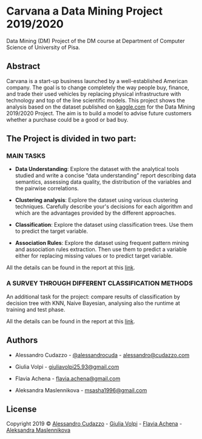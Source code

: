 # Carvana a Data Mining Project 2019/2020
Data Mining (DM) Project of the DM course at Department of Computer Science of University of Pisa.

## Abstract
Carvana is a start-up business launched by a well-established American company. The goal is to change completely the way people buy, finance, and trade their used vehicles by replacing physical infrastructure with technology and top of the line scientific models. This project shows the analysis based on the dataset published on [kaggle.com](https://www.kaggle.com/c/data-mining-20192020-unipi) for the Data Mining 2019/2020 Project. The aim is to build a model to advise future customers whether a purchase could be a good or bad buy.

## The Project is divided in two part:

### MAIN TASKS

 - **Data Understanding**: Explore the dataset with the analytical tools studied and write a concise “data understanding” report describing data semantics, assessing data quality, the distribution of the variables and the pairwise correlations.

 - **Clustering analysis**: Explore the dataset using various clustering techniques. Carefully describe your's decisions for each algorithm and which are the advantages provided by the different approaches. 

 - **Classification**: Explore the dataset using classification trees. Use them to predict the target variable. 

 - **Association Rules**: Explore the dataset using frequent pattern mining and association rules extraction. Then use them to predict a variable either for replacing missing values or to predict target variable. 

 All the details can be found in the report at this [link](https://github.com/alessandrocuda/carvana/blob/master/report/DM_PRJ_6_CFU_19_20.pdf).

### A SURVEY THROUGH DIFFERENT CLASSIFICATION METHODS
An additional task for the project: compare results of classification by decision tree with KNN, Naive Bayesian, analysing also the runtime at training and test phase.

 All the details can be found in the report at this [link](https://github.com/alessandrocuda/carvana/blob/master/report/DM_PRJ_9CFU_19_20.pdf).

 <!-- CONTACT -->
## Authors

 - Alessandro Cudazzo - [@alessandrocuda](https://twitter.com/alessandrocuda) - alessandro@cudazzo.com

 - Giulia Volpi - giuliavolpi25.93@gmail.com

 - Flavia Achena - flavia.achena@gmail.com

 - Aleksandra Maslennikova - msasha1996@gmail.com

<!-- LICENSE -->
## License
Copyright 2019 ©  <a href="https://alessandrocudazzo.it" target="_blank">Alessandro Cudazzo</a> - <a href="mailto:giuliavolpi25.93@gmail.com">Giulia Volpi</a> - <a href="mailto:flavia.achena@gmail.com">Flavia Achena</a> - <a href="mailto:msasha1996@gmail.com">Aleksandra Maslennikova</a>
